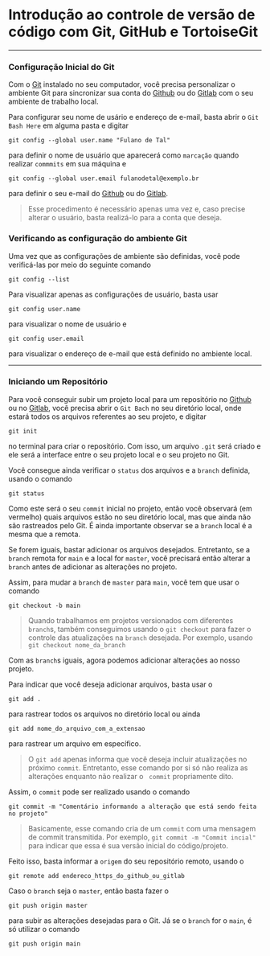 # Introdução ao controle de versão de código com Git, GitHub e TortoiseGit

---

### Configuração Inicial do Git

Com o [Git](https://git-scm.com/downloads) instalado no seu computador, você precisa personalizar o ambiente Git para sincronizar sua conta do [Github](https://github.com/) ou do [Gitlab](https://about.gitlab.com/) com o seu ambiente de trabalho local. 

Para configurar seu nome de usário e endereço de e-mail, basta abrir o `Git Bash Here` em alguma pasta e digitar

````
git config --global user.name "Fulano de Tal"
````

para definir o nome de usuário que aparecerá como `marcação` quando realizar `commmits` em sua máquina e 

````
git config --global user.email fulanodetal@exemplo.br
````

para definir o seu e-mail do [Github](https://github.com/) ou do [Gitlab](https://about.gitlab.com/).

> Esse procedimento é necessário apenas uma vez e, caso precise alterar o usuário, basta realizá-lo para a conta que deseja.

### Verificando as configuração do ambiente Git

Uma vez que as configurações de ambiente são definidas, você pode verificá-las por meio do seguinte comando

````
git config --list
````
Para visualizar apenas as configurações de usuário, basta usar  

````
git config user.name
````

para visualizar o nome de usuário e 

````
git config user.email
````

para visualizar o endereço de e-mail que está definido no ambiente local.

---

### Iniciando um Repositório

Para você conseguir subir um projeto local para um repositório no [Github](https://github.com/) ou no [Gitlab](https://about.gitlab.com/), você precisa abrir o `Git Bach` no seu diretório local, onde estará todos os arquivos referentes ao seu projeto, e digitar

````
git init
````

no terminal para criar o repositório. Com isso, um arquivo `.git` será criado e ele será a interface entre o seu projeto local e o seu projeto no Git.

Você consegue ainda verificar o `status` dos arquivos e a `branch` definida, usando o comando  

````
git status
````

Como este será o seu `commit` inicial no projeto, então você observará (em vermelho) quais arquivos estão no seu diretório local, mas que ainda não são rastreados pelo Git.
É ainda importante observar se a `branch` local é a mesma que a remota. 

Se forem iguais, bastar adicionar os arquivos desejados. Entretanto, se a `branch` remota for `main` e a local for `master`, você precisará então alterar a `branch` antes de adicionar as alterações no projeto. 

Assim, para mudar a `branch` de `master` para `main`, você tem que usar o comando  

````
git checkout -b main
````

> Quando trabalhamos em projetos versionados com diferentes `branch`s, também conseguimos usando o `git checkout` para fazer o controle das atualizações na `branch` desejada. Por exemplo, usando `git checkout nome_da_branch`

Com as `branch`s iguais, agora podemos adicionar alterações ao nosso projeto.

Para indicar que você deseja adicionar arquivos, basta usar o

````
git add .
````

para rastrear todos os arquivos no diretório local ou ainda 

````
git add nome_do_arquivo_com_a_extensao
````

para rastrear um arquivo em específico. 

> O `git add` apenas informa que você deseja incluir atualizações no próximo `commit`. Entretanto, esse comando por si só não realiza as alterações enquanto não realizar o ` commit` propriamente dito.

Assim, o `commit` pode ser realizado usando o comando

````
git commit -m "Comentário informando a alteração que está sendo feita no projeto"
````

> Basicamente, esse comando cria de um `commit` com uma mensagem de commit transmitida. Por exemplo, `git commit -m "Commit incial"` para indicar que essa é sua versão inicial do código/projeto.

Feito isso, basta informar a `origem` do seu repositório remoto, usando o

````
git remote add endereco_https_do_github_ou_gitlab
````

Caso o `branch` seja o `master`, então basta fazer o 

````
git push origin master
````

para subir as alterações desejadas para o Git. Já se o `branch` for o `main`, é só utilizar o comando

````
git push origin main
````



